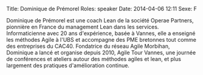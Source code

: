 Title: Dominique de Prémorel
Roles: speaker
Date: 2014-04-06 12:11
Sexe: F

Dominique de Prémorel est une coach Lean de la société Operae Partners, pionnière en France du management Lean dans les services. Informaticienne avec 20 ans d'expérience, basée à Vannes, elle a enseigné les méthodes Agile à l'UBS et accompagne des PME bretonnes tout comme des entreprises du CAC40. 
Fondatrice du réseau Agile Morbihan, Dominique a lancé et organise depuis 2010, Agile Tour Vannes, une journée de conférences et ateliers autour des méthodes agiles et lean, et plus largement des pratiques d'amélioration continue.
